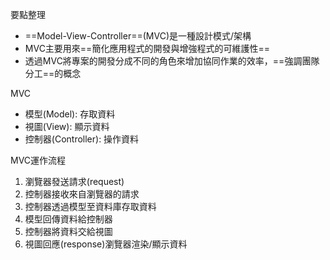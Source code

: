 要點整理
- ==Model-View-Controller==(MVC)是一種設計模式/架構
- MVC主要用來==簡化應用程式的開發與增強程式的可維護性==
- 透過MVC將專案的開發分成不同的角色來增加協同作業的效率，==強調團隊分工==的概念

MVC
* 模型(Model): 存取資料
* 視圖(View): 顯示資料
* 控制器(Controller): 操作資料

MVC運作流程
1. 瀏覽器發送請求(request)
2. 控制器接收來自瀏覽器的請求 
3. 控制器透過模型至資料庫存取資料
4. 模型回傳資料給控制器
5. 控制器將資料交給視圖
6. 視圖回應(response)瀏覽器渲染/顯示資料